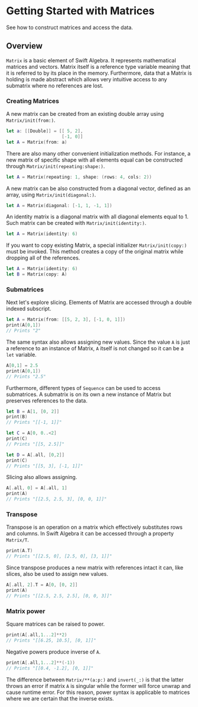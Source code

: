 # Getting Started with Matrices

See how to construct matrices and access the data.

## Overview

``Matrix`` is a basic element of Swift Algebra. It represents mathematical matrices and vectors. Matrix itself is a reference type variable meaning that it is referred to by its place in the memory. Furthermore, data that a Matrix is holding is made abstract which allows very intuitive access to any submatrix where no references are lost. 

### Creating Matrices

A new matrix can be created from an existing double array using ``Matrix/init(from:)``.
```swift
let a: [[Double]] = [[ 5, 2],
                     [-1, 0]]
let A = Matrix(from: a)
```
There are also many other convenient initialization methods. For instance, a new matrix of specific shape with all elements equal can be constructed through ``Matrix/init(repeating:shape:)``.
```swift
let A = Matrix(repeating: 1, shape: (rows: 4, cols: 2))
```
A new matrix can be also constructed from a diagonal vector, defined as an array, using ``Matrix/init(diagonal:)``.
```swift
let A = Matrix(diagonal: [-1, 1, -1, 1])
```
An identity matrix is a diagonal matrix with all diagonal elements equal to 1. Such matrix can be created with ``Matrix/init(identity:)``. 
```swift
let A = Matrix(identity: 6)
```
If you want to copy existing Matrix, a special initializer ``Matrix/init(copy:)`` must be invoked. This method creates a copy of the original matrix while dropping all of the references.
```swift
let A = Matrix(identity: 6)
let B = Matrix(copy: A)
```

### Submatrices

Next let's explore slicing. Elements of Matrix are accessed through a double indexed subscript.
```swift
let A = Matrix(from: [[5, 2, 3], [-1, 0, 1]])
print(A[0,1])
// Prints "2"
```
The same syntax also allows assigning new values. Since the value `A` is just a reference to an instance of Matrix, `A` itself is not changed so it can be a `let` variable.
```swift
A[0,1] = 2.5
print(A[0,1])
// Prints "2.5"
```
Furthermore, different types of `Sequence` can be used to access submatrices. A submatrix is on its own a new instance of Matrix but preserves references to the data.
```swift
let B = A[1, [0, 2]]
print(B)
// Prints "[[-1, 1]]"

let C = A[0, 0..<2]
print(C)
// Prints "[[5, 2.5]]"

let D = A[.all, [0,2]]
print(C)
// Prints "[[5, 3], [-1, 1]]"
```
Slicing also allows assigning.
```swift
A[.all, 0] = A[.all, 1]
print(A)
// Prints "[[2.5, 2.5, 3], [0, 0, 1]]"
```

### Transpose

Transpose is an operation on a matrix which effectively substitutes rows and columns. In Swift Algebra it can be accessed through a property ``Matrix/T``.
```swift
print(A.T)
// Prints "[[2.5, 0], [2.5, 0], [3, 1]]"
```
Since transpose produces a new matrix with references intact it can, like slices, also be used to assign new values.
```swift
A[.all, 2].T = A[0, [0, 2]]
print(A)
// Prints "[[2.5, 2.5, 2.5], [0, 0, 3]]"
```

### Matrix power

Square matrices can be raised to power.
```swift
print(A[.all,1...2]**2)
// Prints "[[6.25, 10.5], [0, 1]]"
```
Negative powers produce inverse of `A`.
```swift
print(A[.all,1...2]**(-1))
// Prints "[[0.4, -1.2], [0, 1]]"
```
The difference between ``Matrix/**(a:p:)`` and ``invert(_:)`` is that the latter throws an error if matrix `A` is singular while the former will force unwrap and cause runtime error. For this reason, power syntax is applicable to matrices where we are certain that the inverse exists.
